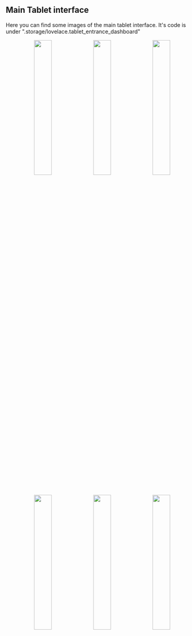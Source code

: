 
## Main Tablet interface

Here you can find some images of the main tablet interface. 
It's code is under ".storage/lovelace.tablet_entrance_dashboard"


<p align="middle">
  <img src="assets/Tablet_S7FE/framed_music_playing.gif" width="30%" />
  <img src="assets/Tablet_S7FE/framed_light_panel.gif" width="30%" />
  <img src="assets/Tablet_S7FE/framed_security_panel.gif" width="30%" />
</p>

<p align="middle">
  <img src="assets/Tablet_S7FE/framed_music_panel.gif" width="30%" />
  <img src="assets/Tablet_S7FE/framed_vacuum_panel.gif" width="30%" />
  <img src="assets/Tablet_S7FE/framed_climate_panel.gif.gif" width="30%" />
  </p>